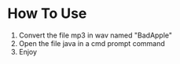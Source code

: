 # How To Use
1) Convert the file mp3 in wav named "BadApple"
2) Open the file java in a cmd prompt command
3) Enjoy
